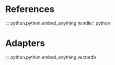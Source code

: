 # References

::: python.python.embed_anything
    handler: python

# Adapters
::: python.python.embed_anything.vectordb